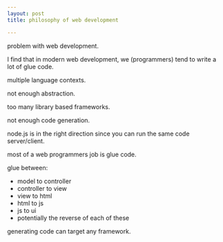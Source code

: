 ```yaml
---
layout: post
title: philosophy of web development

---
```


problem with web development.

I find that in modern web development, we (programmers) tend to write a lot of
glue code.

multiple language contexts.

not enough abstraction.

too many library based frameworks.

not enough code generation.

node.js is in the right direction since you can run the same code server/client.

most of a web programmers job is glue code.

glue between:

* model to controller
* controller to view
* view to html
* html to js
* js to ui
* potentially the reverse of each of these

generating code can target any framework.


